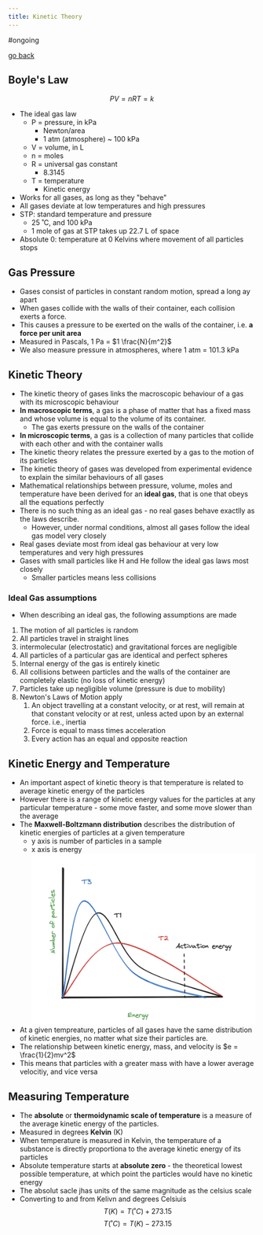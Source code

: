 ```yaml
---
title: Kinetic Theory
---
```


#ongoing

[go back](11Subjects/11Chemistry.md)

## Boyle's Law

$$PV=nRT=k$$
- The ideal gas law
	- P = pressure, in kPa
		- Newton/area
		- 1 atm (atmosphere) ~ 100 kPa
	- V = volume, in L
	- n = moles
	- R = universal gas constant
		- 8.3145
	- T = temperature
		- Kinetic energy
- Works for all gases, as long as they "behave"
- All gases deviate at low temperatures and high pressures
- STP: standard temperature and pressure
	- 25 ˚C, and 100 kPa
	- 1 mole of gas at STP takes up 22.7 L of space
- Absolute 0: temperature at 0 Kelvins where movement of all particles stops

## Gas Pressure
- Gases consist of particles in constant random motion, spread a long ay apart
- When gases collide with the walls of their container, each collision exerts a force. 
- This causes a pressure to be exerted on the walls of the container, i.e. **a force per unit area**
- Measured in Pascals, 1 Pa = $1 \frac{N}{m^2}$
- We also measure pressure in atmospheres, where 1 atm = 101.3 kPa

## Kinetic Theory
- The kinetic theory of gases links the macroscopic behaviour of a gas with its microscopic behaviour
- **In macroscopic terms**,  a gas is a phase of matter that has a fixed mass and whose volume is equal to the volume of its container. 
	- The gas exerts pressure on the walls of the container
- **In microscopic terms**, a gas is a collection of many particles that collide with each other and with the container walls
- The kinetic theory relates the pressure exerted by a gas to the motion of its particles
- The kinetic theory of gases was developed from experimental evidence to explain the similar behaviours of all gases
- Mathematical relationships between pressure, volume, moles and temperature have been derived for an **ideal gas**, that is one that obeys all the equations perfectly
- There is no such thing as an ideal gas - no real gases behave exactlly as the laws describe.
	- However, under normal conditions, almost all gases follow the ideal gas model very closely
- Real gases deviate most from ideal gas behaviour at very low temperatures and very high pressures
- Gases with small particles like H and He follow the ideal gas laws most closely
	- Smaller particles means less collisions

### Ideal Gas assumptions
- When describing an ideal gas, the following assumptions are made
1. The motion of all particles is random
2. All particles travel in straight lines
3. intermolecular (electrostatic) and gravitational forces are negligible
4. All particles of a particular gas are identical and perfect spheres
5. Internal energy of the gas is entirely kinetic
6. All collisions between particles and the walls of the container are completely elastic (no loss of kinetic energy)
7. Particles take up negligible volume (pressure is due to mobility)
8. Newton's Laws of Motion apply
	1. An object travelling at a constant velocity, or at rest, will remain at that constant velocity or at rest, unless acted upon by an external force. i.e., inertia
	2. Force is equal to mass times acceleration
	3. Every action has an equal and opposite reaction

## Kinetic Energy and Temperature
- An important aspect of kinetic theory is that temperature is related to average kinetic energy of the particles
- However there is a range of kinetic energy values for the particles at any particular temperature - some move faster, and some move slower than the average
- The **Maxwell-Boltzmann distribution** describes the distribution of kinetic energies of particles at a given temperature
	- y axis is number of particles in a sample
	- x axis is energy
![](Screenshot%202023-08-08%20at%2012.58.49%20pm.png)
- At a given tempreature, particles of all gases have the same distribution of kinetic energies, no matter what size their particles are. 
- The relationship between kinetic energy, mass, and velocity is $e = \frac{1}{2}mv^2$
- This means that particles with a greater mass with have a lower average velocitiy, and vice versa

## Measuring Temperature
- The **absolute** or **thermoidynamic scale of temperature** is a measure of the average kinetic energy of the particles. 
- Measured in degrees **Kelvin** (K)
- When temperature is measured in Kelvin, the temperature of a substance is directly proportiona to the average kinetic energy of its particles
- Absolute temperature starts at **absolute zero** - the theoretical lowest possible temperature, at which point the particles would have no kinetic energy
- The absolut sacle jhas units of the same magnitude as the celsius scale
- Converting to and from Kelivn and degrees Celsiuis
$$T(K)=T(˚C)+273.15$$
$$T(˚C)=T(K)-273.15$$
